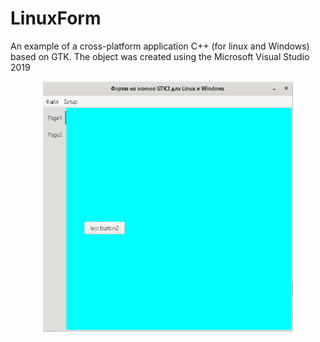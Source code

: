 # LinuxForm
An example of a cross-platform application C++ (for linux and Windows) based on GTK.
The object was created using the Microsoft Visual Studio 2019 
<p align="center">
  <img src="img/LinuxForm.gif" width="400" height="400">
</p>